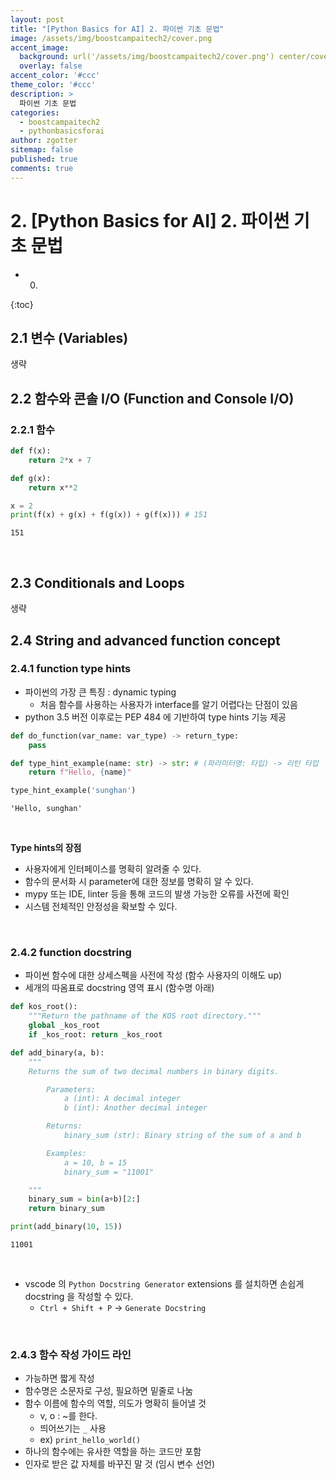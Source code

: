 ```yaml
---
layout: post
title: "[Python Basics for AI] 2. 파이썬 기초 문법"
image: /assets/img/boostcampaitech2/cover.png
accent_image: 
  background: url('/assets/img/boostcampaitech2/cover.png') center/cover
  overlay: false
accent_color: '#ccc'
theme_color: '#ccc'
description: >
  파이썬 기초 문법
categories:
  - boostcampaitech2
  - pythonbasicsforai
author: zgotter
sitemap: false
published: true
comments: true
---
```


# 2. [Python Basics for AI] 2. 파이썬 기초 문법

* 0.
{:toc}

## 2.1 변수 (Variables)

생략

## 2.2 함수와 콘솔 I/O (Function and Console I/O)

### 2.2.1 함수


```python
def f(x):
    return 2*x + 7

def g(x):
    return x**2

x = 2
print(f(x) + g(x) + f(g(x)) + g(f(x))) # 151
```

    151


<br>

## 2.3 Conditionals and Loops

생략

## 2.4 String and advanced function concept

### 2.4.1 function type hints

- 파이썬의 가장 큰 특징 : dynamic typing
  - 처음 함수를 사용하는 사용자가 interface를 알기 어렵다는 단점이 있음
- python 3.5 버전 이후로는 PEP 484 에 기반하여 type hints 기능 제공

```python
def do_function(var_name: var_type) -> return_type:
    pass
```


```python
def type_hint_example(name: str) -> str: # (파라미터명: 타입) -> 리턴 타입
    return f"Hello, {name}"
```


```python
type_hint_example('sunghan')
```




    'Hello, sunghan'



<br>

**Type hints의 장점**

- 사용자에게 인터페이스를 명확히 알려줄 수 있다.
- 함수의 문서화 시 parameter에 대한 정보를 명확히 알 수 있다.
- mypy 또는 IDE, linter 등을 통해 코드의 발생 가능한 오류를 사전에 확인
- 시스템 전체적인 안정성을 확보할 수 있다.


<br>

### 2.4.2 function docstring

- 파이썬 함수에 대한 상세스펙을 사전에 작성 (함수 사용자의 이해도 up)
- 세개의 따옴표로 docstring 영역 표시 (함수명 아래)

```python
def kos_root():
    """Return the pathname of the KOS root directory."""
    global _kos_root
    if _kos_root: return _kos_root
```


```python
def add_binary(a, b):
    """
    Returns the sum of two decimal numbers in binary digits.

        Parameters:
            a (int): A decimal integer
            b (int): Another decimal integer

        Returns:
            binary_sum (str): Binary string of the sum of a and b

        Examples:
            a = 10, b = 15
            binary_sum = "11001"

    """
    binary_sum = bin(a+b)[2:]
    return binary_sum

print(add_binary(10, 15))
```

    11001


<br>

- vscode 의 `Python Docstring Generator` extensions 를 설치하면 손쉽게 docstring 을 작성할 수 있다.
  - `Ctrl + Shift + P` -> `Generate Docstring`

<br>

### 2.4.3 함수 작성 가이드 라인

- 가능하면 짧게 작성
- 함수명은 소문자로 구성, 필요하면 밑줄로 나눔
- 함수 이름에 함수의 역할, 의도가 명확히 들어낼 것
  - v, o : ~를 한다.
  - 띄어쓰기는 `_` 사용
  - ex) `print_hello_world()`
- 하나의 함수에는 유사한 역할을 하는 코드만 포함
- 인자로 받은 값 자체를 바꾸진 말 것 (임시 변수 선언)
